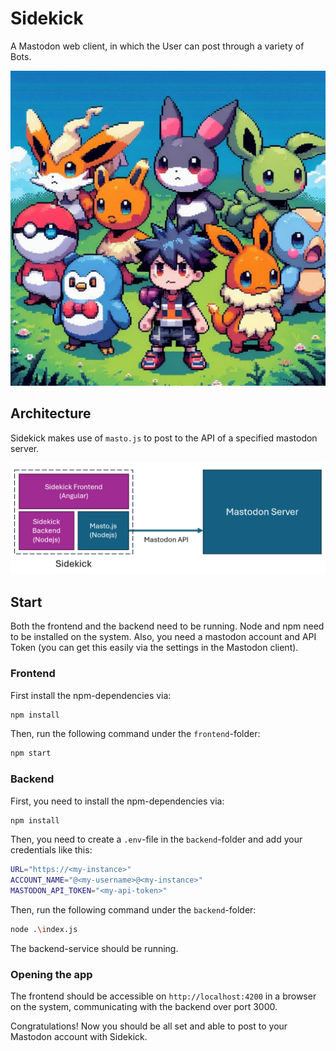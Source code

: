 # Sidekick

A Mastodon web client, in which the User can post through a variety of Bots.

![image](thumbnail.jpg)

## Architecture

Sidekick makes use of `masto.js` to post to the API of a specified mastodon server.

![architecture_image](architecture.png)

## Start

Both the frontend and the backend need to be running.
Node and npm need to be installed on the system.
Also, you need a mastodon account and API Token (you can get this easily via the settings in the Mastodon client).

### Frontend

First install the npm-dependencies via:

```bash
npm install
```

Then, run the following command under the ``frontend``-folder:

````bash
npm start
````

### Backend

First, you need to install the npm-dependencies via:

````bash
npm install
````

Then, you need to create a `.env`-file in the `backend`-folder and add your credentials like this:

````bash
URL="https://<my-instance>"
ACCOUNT_NAME="@<my-username>@<my-instance>"
MASTODON_API_TOKEN="<my-api-token>"
````

Then, run the following command under the `backend`-folder:

````bash
node .\index.js
````

The backend-service should be running.

### Opening the app

The frontend should be accessible on ``http://localhost:4200`` in a browser on the system, communicating with the backend over port 3000.

Congratulations! Now you should be all set and able to post to your Mastodon account with Sidekick.

